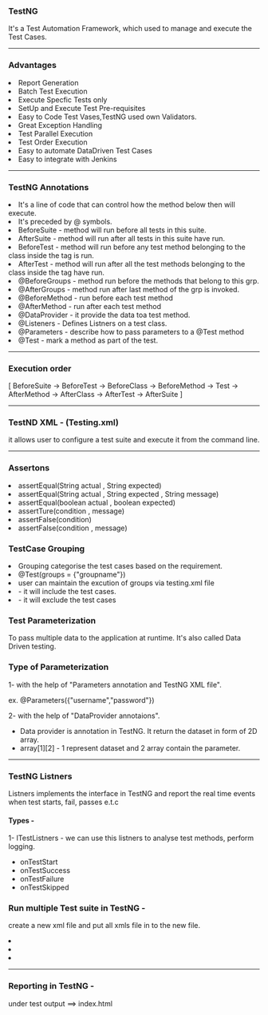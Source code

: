 <h3>TestNG</h3>
It's a Test Automation Framework, which used to manage and execute the Test Cases.
<hr>
<h3>Advantages</h3>
<li>Report Generation</li>
<li>Batch Test Execution</li>
<li>Execute Specfic Tests only</li>
<li> SetUp and Execute Test Pre-requisites</li>
<li>Easy to Code Test Vases,TestNG used own Validators.</li>
<li>Great Exception Handling</li>
<li>Test Parallel Execution</li>
<li>Test Order Execution</li>
<li>Easy to automate DataDriven Test Cases</li>
<li>Easy to integrate with Jenkins</li>
<hr>

<h3>TestNG Annotations</h3>
<li> It's a line of code that can control how the method below then will execute.</li>
<li>It's preceded by @ symbols.</li>

<li>BeforeSuite - method will run before all tests in this suite.</li>
<li>AfterSuite - method will run after all tests in this suite have run.</li>
<li>BeforeTest - method will run before any test method belonging to the class inside the <test> tag is run.</li>
<li>AfterTest - method will run after all the test methods belonging to the class inside the <test> tag have run.</li>
<li>@BeforeGroups - method run before the methods that belong to this grp.</li>
<li>@AfterGroups - method run after last method of the grp is invoked.</li>
<li>@BeforeMethod - run before each test method</li>
<li>@AfterMethod - run after each test method</li>
<li>@DataProvider - it provide the data toa test method.</li>
<li>@Listeners  - Defines Listners on a test class.</li>
<li>@Parameters  - describe how to pass parameters to a @Test method</li>
<li>@Test - mark a method as part of the test.</li>
<hr>

<h3>Execution order</h3>  [ BeforeSuite -> BeforeTest -> BeforeClass -> BeforeMethod -> Test -> AfterMethod -> AfterClass -> AfterTest -> AfterSuite ]

<hr>
<h3>TestND XML - (Testing.xml) </h3> it allows user to configure a test suite and execute it from the command line.

<hr>
<h3>Assertons </h3> 
<li>assertEqual(String actual , String expected)</li>
<li> assertEqual(String actual , String expected , String message)</li>
<li>assertEqual(boolean actual , boolean expected)</li>
<li>assertTure(condition , message)</li>
<li>assertFalse(condition)</li>
<li>assertFalse(condition , message)</li>

<h3>TestCase Grouping </h3>
 <li>Grouping categorise the test cases based on the requirement.</li>
 <li>@Test(groups = {"groupname"}) </li>
 <li>user can maintain the excution of groups via testing.xml file</li>
 <li><include> - it will include the test cases.</li>
 <li><exclude> - it will exclude the test cases</li>

<h3>Test Parameterization</h3>
To pass multiple data to the application at runtime. It's also called Data Driven testing.


<h3>Type of Parameterization</h3>
1- with the help of "Parameters annotation and TestNG XML file".
<p>ex. @Parameters({"username","password"})</p>

2- with the help  of "DataProvider annotaions".
 - Data provider is annotation in TestNG. It return the dataset in form of 2D array.
 - array[1][2] - 1 represent dataset and 2 array contain the parameter.

<hr>

<h3>TestNG Listners</h3> Listners implements the interface in TestNG and report the real time events when test starts, fail, passes e.t.c

<h4>Types - </h4>
1- ITestListners - we can use this listners to analyse test methods, perform logging.

<ul>
<li>onTestStart</li>
<li>onTestSuccess</li>
<li>onTestFailure</li>
<li>onTestSkipped</li>
</ul
<hr>

<h3>Run multiple Test suite in TestNG -</h3>

<p>create a new xml file and put all xmls file in to the new file.</p>

<li><suite-file path="xml1_path "></suite-file></li>
<li><suite-file path="xml2_path "></suite-file></li>
<li><suite-file path="xml3_path "></suite-file></li>
<hr>

<h3>Reporting in TestNG - </h3>
under test output ==> index.html
